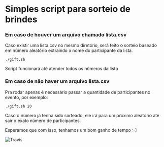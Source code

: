 # Simples script para sorteio de brindes

### Em caso de houver um arquivo chamado lista.csv

Caso existir uma lista.csv no mesmo diretorio, será feito o sorteio baseado em número aleatório extraindo o nome do participante da lista.

```shell
./gift.sh
```

Script funcionará até atender todos os números da lista

### Em caso de não haver um arquivo lista.csv 

Pra rodar apenas é necessário passar a quantidade de participantes no evento, por exemplo:

```shell
./gift.sh 20
```

Caso o número já tenha sido sorteado, ele irá para um próximo aleatório até sair o exato número de participantes.

Esperamos que com isso, tenhamos um bom ganho de tempo :-)

![Travis](https://travis-ci.org/raffaeldutra/random-gifts.svg?branch=master)
